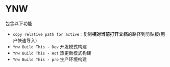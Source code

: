 # YNW

包含以下功能

- `copy relative path for active` : 复制**相对当前打开文档**的路径到剪贴板(用户快速导入)
- `Ynw Build This - Dev` 开发模式构建
- `Ynw Build This - Hot` 热更新模式构建
- `Ynw Build This - pro` 生产环境构建
